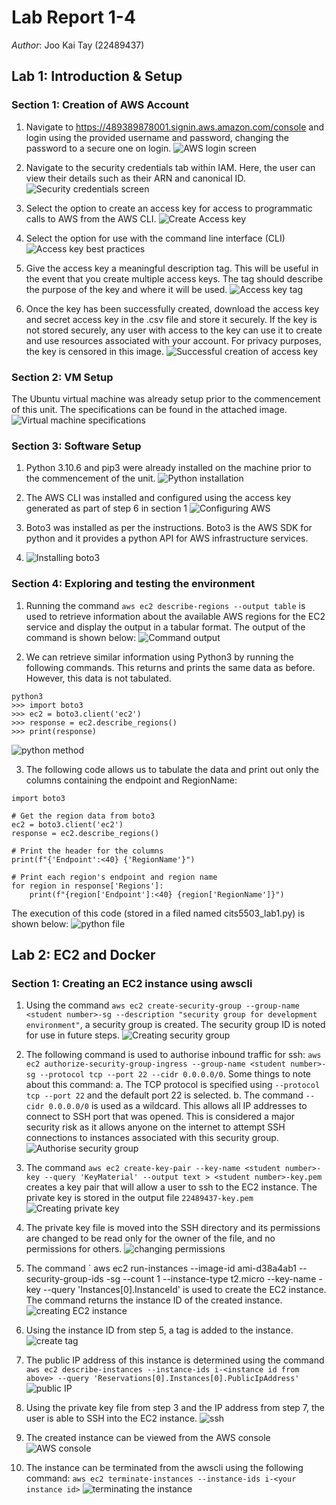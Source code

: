 # Lab Report 1-4

*Author*: Joo Kai Tay (22489437)

## Lab 1: Introduction & Setup

### Section 1: Creation of AWS Account

1. Navigate to https://489389878001.signin.aws.amazon.com/console and login using the provided username and password, changing the password to a secure one on login.
![AWS login screen](https://github.com/Bsubs/CITS5503-Cloud-Computing/blob/main/lab1/Screenshot%202023-08-03%20210712.jpg)

2. Navigate to the security credentials tab within IAM. Here, the user can view their details such as their ARN and canonical ID.
![Security credentials screen](https://github.com/Bsubs/CITS5503-Cloud-Computing/blob/main/lab1/Screenshot%202023-08-03%20211014.jpg)

3. Select the option to create an access key for access to programmatic calls to AWS from the AWS CLI.
![Create Access key](https://github.com/Bsubs/CITS5503-Cloud-Computing/blob/main/lab1/Screenshot%202023-08-03%20211030.jpg)

4. Select the option for use with the command line interface (CLI)
![Access key best practices](https://github.com/Bsubs/CITS5503-Cloud-Computing/blob/main/lab1/Screenshot%202023-08-03%20211049.jpg)

5. Give the access key a meaningful description tag. This will be useful in the event that you create multiple access keys. The tag should describe the purpose of the key and where it will be used.
![Access key tag](https://github.com/Bsubs/CITS5503-Cloud-Computing/blob/main/lab1/Screenshot%202023-08-03%20211109.jpg)

6. Once the key has been successfully created, download the access key and secret access key in the .csv file and store it securely. If the key is not stored securely, any user with access to the key can use it to create and use resources associated with your account. For privacy purposes, the key is censored in this image.
![Successful creation of access key](https://github.com/Bsubs/CITS5503-Cloud-Computing/blob/main/lab1/Screenshot%202023-08-03%20211138.jpg)

### Section 2: VM Setup 

The Ubuntu virtual machine was already setup prior to the commencement of this unit. The specifications can be found in the attached image.
![Virtual machine specifications](https://github.com/Bsubs/CITS5503-Cloud-Computing/blob/main/lab1/Screenshot%202023-08-03%20211237.jpg)

### Section 3: Software Setup

1. Python 3.10.6 and pip3 were already installed on the machine prior to the commencement of the unit.
![Python installation](https://github.com/Bsubs/CITS5503-Cloud-Computing/blob/main/lab1/Screenshot%202023-08-03%20211353.jpg)

2. The AWS CLI was installed and configured using the access key generated as part of step 6 in section 1
![Configuring AWS](https://github.com/Bsubs/CITS5503-Cloud-Computing/blob/main/lab1/Screenshot%202023-08-03%20211531.jpg)

3. Boto3 was installed as per the instructions. Boto3 is the AWS SDK for python and it provides a python API for AWS infrastructure services.
4. ![Installing boto3](https://github.com/Bsubs/CITS5503-Cloud-Computing/blob/main/lab1/Screenshot%202023-08-03%20211547.jpg)

### Section 4: Exploring and testing the environment 

1. Running the command `aws ec2 describe-regions --output table` is used to retrieve information about the available AWS regions for the EC2 service and display the output in a tabular format. The output of the command is shown below:
![Command output](https://github.com/Bsubs/CITS5503-Cloud-Computing/blob/main/lab1/Screenshot%202023-08-03%20211610.jpg)

2. We can retrieve similar information using Python3 by running the following commands. This returns and prints the same data as before. However, this data is not tabulated.
```
python3
>>> import boto3
>>> ec2 = boto3.client('ec2')
>>> response = ec2.describe_regions()
>>> print(response)
```
![python method](https://github.com/Bsubs/CITS5503-Cloud-Computing/blob/main/lab1/Screenshot%202023-08-03%20211626.jpg)

3. The following code allows us to tabulate the data and print out only the columns containing the endpoint and RegionName:
```
import boto3

# Get the region data from boto3
ec2 = boto3.client('ec2')
response = ec2.describe_regions()

# Print the header for the columns
print(f"{'Endpoint':<40} {'RegionName'}")

# Print each region's endpoint and region name
for region in response['Regions']:
    print(f"{region['Endpoint']:<40} {region['RegionName']}")
```
The execution of this code (stored in a filed named cits5503_lab1.py) is shown below:
![python file](https://github.com/Bsubs/CITS5503-Cloud-Computing/blob/main/lab1/Screenshot%202023-08-03%20211644.jpg)

## Lab 2: EC2 and Docker

### Section 1: Creating an EC2 instance using awscli

1. Using the command `aws ec2 create-security-group --group-name <student number>-sg --description "security group for development environment"`, a security group is created. The security group ID is noted for use in future steps. 
![Creating security group](https://github.com/Bsubs/CITS5503-Cloud-Computing/blob/main/lab2/Screenshot%202023-08-04%20164650.jpg)

2. The following command is used to authorise inbound traffic for ssh: `aws ec2 authorize-security-group-ingress --group-name <student number>-sg --protocol tcp --port 22 --cidr 0.0.0.0/0`. Some things to note about this command:
    a. The TCP protocol is specified using `--protocol tcp --port 22` and the default port 22 is selected.
    b. The command `--cidr 0.0.0.0/0` is used as a wildcard. This allows all IP addresses to connect to SSH port that was opened. This is considered a major security risk as it allows anyone on the internet to attempt SSH connections to instances associated with this security group.
![Authorise security group](https://github.com/Bsubs/CITS5503-Cloud-Computing/blob/main/lab2/Screenshot%202023-08-04%20164856.jpg)

3. The command `aws ec2 create-key-pair --key-name <student number>-key --query 'KeyMaterial' --output text > <student number>-key.pem` creates a key pair that will allow a user to ssh to the EC2 instance. The private key is stored in the output file `22489437-key.pem`
![Creating private key](https://github.com/Bsubs/CITS5503-Cloud-Computing/blob/main/lab2/Screenshot%202023-08-04%20165022.jpg)

4. The private key file is moved into the SSH directory and its permissions are changed to be read only for the owner of the file, and no permissions for others.
![changing permissions](https://github.com/Bsubs/CITS5503-Cloud-Computing/blob/main/lab2/Screenshot%202023-08-04%20165358.jpg)

5. The command ` aws ec2 run-instances --image-id ami-d38a4ab1 --security-group-ids <student number>-sg --count 1 --instance-type t2.micro --key-name <student number>-key --query 'Instances[0].InstanceId' is used to create the EC2 instance. The command returns the instance ID of the created instance.
![creating EC2 instance](https://github.com/Bsubs/CITS5503-Cloud-Computing/blob/main/lab2/Screenshot%202023-08-04%20165508.jpg)

6. Using the instance ID from step 5, a tag is added to the instance.
![create tag](https://github.com/Bsubs/CITS5503-Cloud-Computing/blob/main/lab2/Screenshot%202023-08-04%20165508.jpg)

7. The public IP address of this instance is determined using the command `aws ec2 describe-instances --instance-ids i-<instance id from above> --query 'Reservations[0].Instances[0].PublicIpAddress'`
![public IP](https://github.com/Bsubs/CITS5503-Cloud-Computing/blob/main/lab2/Screenshot%202023-08-04%20165711.jpg)

8. Using the private key file from step 3 and the IP address from step 7, the user is able to SSH into the EC2 instance.
![ssh](https://github.com/Bsubs/CITS5503-Cloud-Computing/blob/main/lab2/Screenshot%202023-08-04%20165859.jpg)

9. The created instance can be viewed from the AWS console
![AWS console](https://github.com/Bsubs/CITS5503-Cloud-Computing/blob/main/lab2/Screenshot%202023-08-04%20170050.jpg)

10. The instance can be terminated from the awscli using the following command: `aws ec2 terminate-instances --instance-ids i-<your instance id>`
![terminating the instance](https://github.com/Bsubs/CITS5503-Cloud-Computing/blob/main/lab2/Screenshot%202023-08-04%20170214.jpg)








